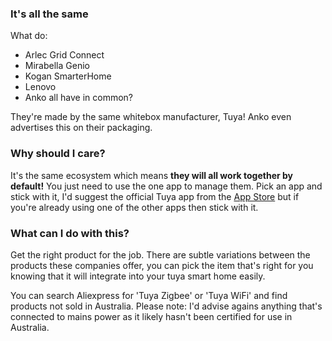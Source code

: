 ### It's all the same
What do:
- Arlec Grid Connect
- Mirabella Genio
- Kogan SmarterHome
- Lenovo
- Anko
all have in common?

They're made by the same whitebox manufacturer, Tuya!  Anko even advertises this on their packaging.

### Why should I care?

It's the same ecosystem which means **they will all work together by default!**  You just need to use the one app to manage them.  Pick an app and stick with it, I'd suggest the official Tuya app from the [App Store](https://apps.apple.com/au/app/tuya-smart/id1034649547) but if you're already using one of the other apps then stick with it.

### What can I do with this?
Get the right product for the job.  There are subtle variations between the products these companies offer, you can pick the item that's right for you knowing that it will integrate into your tuya smart home easily.

You can search Aliexpress for 'Tuya Zigbee' or 'Tuya WiFi' and find products not sold in Australia.  Please note: I'd advise agains anything that's connected to mains power as it likely hasn't been certified for use in Australia.